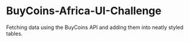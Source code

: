 # BuyCoins-Africa-UI-Challenge
Fetching data using the BuyCoins API and adding them into neatly styled tables.
